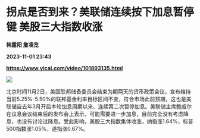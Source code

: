 # 拐点是否到来？美联储连续按下加息暂停键 美股三大指数收涨
**韩露阳 詹凌览**

**2023-11-01 23:43**

**https://www.yicai.com/video/101893135.html**

![](http://imgcdn.yicai.com/vms-new/2023/11/3982f259-2e80-42ec-a73c-be7a1a7b4b62.jpg) 

北京时间11月2日，美国联邦储备委员会结束为期两天的货币政策会议，宣布维持当前5.25%-5.50%的联邦基金利率目标区间不变，符合市场此前预期，这也是美联储自去年3月开启本轮加息周期以来、连续第二次暂停加息。美联储主席鲍威尔在议息会议结束后的发布会上表示，可能需要进一步加息，目前完全没有考虑降息，也没有讨论过降息。受此影响，美股三大指数集体收涨，纳指涨1.64%，标普500指数涨1.05%，道指涨0.67%。